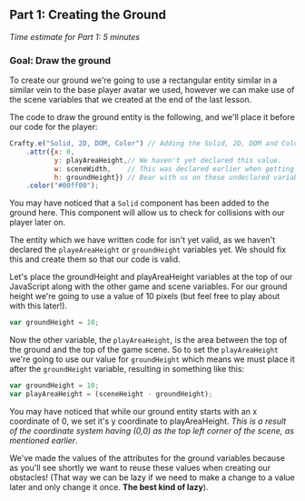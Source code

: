 ## Part 1: Creating the Ground
*Time estimate for Part 1: 5 minutes*
### Goal: Draw the ground

To create our ground we're going to use a rectangular entity similar in a similar vein to the base player avatar we used, however we can make use of the scene variables that we created at the end of the last lesson.

The code to draw the ground entity is the following, and we'll place it before our code for the player:

```javascript
Crafty.e("Solid, 2D, DOM, Color") // Adding the Solid, 2D, DOM and Color components
    .attr({x: 0,
           y: playAreaHeight,// We haven't yet declared this value.
           w: sceneWidth,    // This was declared earlier when getting rid of "hard coded" values
           h: groundHeight}) // Bear with us on these undeclared variables!
    .color("#00ff00");
```

You may have noticed that a `Solid` component has been added to the ground here. This component will allow us to check for collisions with our player later on.

The entity which we have written code for isn't yet valid, as we haven't declared the `playeAreaHeight` or `groundHeight` variables yet. We should fix this and create them so that our code is valid.

Let's place the groundHeight and playAreaHeight variables at the top of our JavaScript along with the other game and scene variables. For our ground height we're going to use a value of 10 pixels (but feel free to play about with this later!).

```javascript
var groundHeight = 10;
```

Now the other variable, the `playAreaHeight`, is the area between the top of the ground and the top of the game scene. So to set the `playAreaHeight` we're going to use our value for `groundHeight` which means we must place it after the `groundHeight` variable, resulting in something like this:

```javascript
var groundHeight = 10;
var playAreaHeight = (sceneHeight - groundHeight);
```

You may have noticed that while our ground entity starts with an x coordinate of 0, we set it's y coordinate to playAreaHeight. *This is a result of the coordinate system having (0,0) as the top left corner of the scene, as mentioned earlier*.

We've made the values of the attributes for the ground variables because as you'll see shortly we want to reuse these values when creating our obstacles! (That way we can be lazy if we need to make a change to a value later and only change it once. **The best kind of lazy**).
